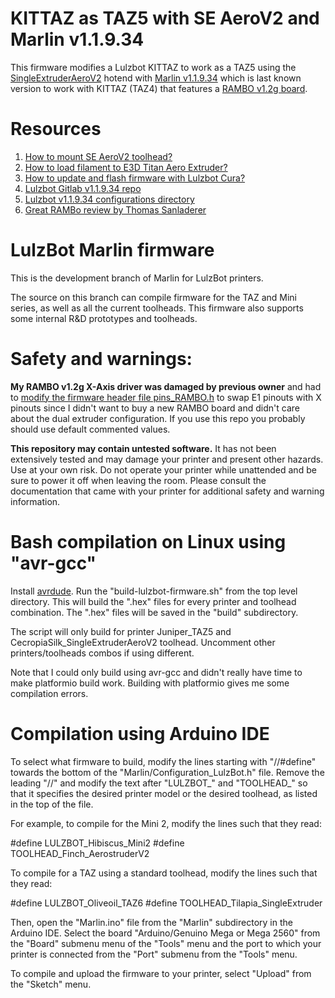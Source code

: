 # KITTAZ as TAZ5 with SE AeroV2 and Marlin v1.1.9.34

This firmware modifies a Lulzbot KITTAZ to work as a TAZ5 using the [SingleExtruderAeroV2](https://lulzbot.com/store/lulzbot-se-tool-head-nickel-plated-copper-0-5-mm-kt-cp0136?ref=KT-CP0136#product-description) hotend with [Marlin v1.1.9.34](https://download.lulzbot.com/Software/Marlin/1.1.9.34/) which is last known version to work with KITTAZ (TAZ4) that features a [RAMBO v1.2g board](https://reprap.org/wiki/Rambo_v1.2).

# Resources

1. [How to mount SE AeroV2 toolhead?](https://ohai.lulzbot.com/project/mount-adapter-installation-instructions-taz56/)
2. [How to load filament to E3D Titan Aero Extruder?](https://www.youtube.com/watch?v=Etjmb84w3YU&ab_channel=IT-Works3D)
3. [How to update and flash firmware with Lulzbot Cura?](https://ohai.lulzbot.com/project/flashing-firmware-through-cura-3620/firmware-flashing/)
4. [Lulzbot Gitlab v1.1.9.34 repo](https://gitlab.com/lulzbot3d/marlin/-/tree/5f9c029d153c3cac2728ecbb04a5d45b27810733/)
5. [Lulzbot v1.1.9.34 configurations directory](https://download.lulzbot.com/Software/Marlin/1.1.9.34/)
6. [Great RAMBo review by Thomas Sanladerer](https://www.youtube.com/watch?v=6PHExxK8lLg&t=261s&ab_channel=ThomasSanladerer)


# LulzBot Marlin firmware

This is the development branch of Marlin for LulzBot printers.

The source on this branch can compile firmware for the TAZ and Mini series, as well as all the current toolheads. This firmware also supports some internal R&D prototypes and toolheads.

# Safety and warnings:

**My RAMBO v1.2g X-Axis driver was damaged by previous owner** and had to [modify the firmware header file pins_RAMBO.h](https://3dprinting.stackexchange.com/questions/3925/how-to-switch-motor-outputs-and-use-e1-as-x-in-marlin-firmware) to swap E1 pinouts with X pinouts since I didn't want to buy a new RAMBO board and didn't care about the dual extruder configuration. If you use this repo you probably should use default commented values.

**This repository may contain untested software.** It has not been extensively tested and may damage your printer and present other hazards. Use at your own risk. Do not operate your printer while unattended and be sure to power it off when leaving the room. Please consult the documentation that came with your printer for additional safety and warning information.

# Bash compilation on Linux using "avr-gcc"

Install [avrdude](https://web.engr.oregonstate.edu/~traylor/ece473/webpages/ubuntu_install.html). Run the "build-lulzbot-firmware.sh" from the top level directory. This will build the ".hex" files for every printer and toolhead combination. The ".hex" files will be saved in the "build" subdirectory. 

The script will only build for printer Juniper_TAZ5 and CecropiaSilk_SingleExtruderAeroV2 toolhead. Uncomment other printers/toolheads combos if using different.

Note that I could only build using avr-gcc and didn't really have time to make platformio build work. Building with platformio gives me some compilation errors.

# Compilation using Arduino IDE

To select what firmware to build, modify the lines starting with "//#define" towards the bottom of the "Marlin/Configuration_LulzBot.h" file. Remove the leading "//" and modify the text after "LULZBOT_" and "TOOLHEAD_" so that it specifies the desired printer model or the desired toolhead, as listed in the top of the file.

For example, to compile for the Mini 2, modify the lines such that they read:

  #define LULZBOT_Hibiscus_Mini2
  #define TOOLHEAD_Finch_AerostruderV2

To compile for a TAZ using a standard toolhead, modify the lines such that they read:

  #define LULZBOT_Oliveoil_TAZ6
  #define TOOLHEAD_Tilapia_SingleExtruder

Then, open the "Marlin.ino" file from the "Marlin" subdirectory in the Arduino IDE. Select the board "Arduino/Genuino Mega or Mega 2560" from the "Board" submenu menu of the "Tools" menu and the port to which your printer is connected from the "Port" submenu from the "Tools" menu.

To compile and upload the firmware to your printer, select "Upload" from the "Sketch" menu.
